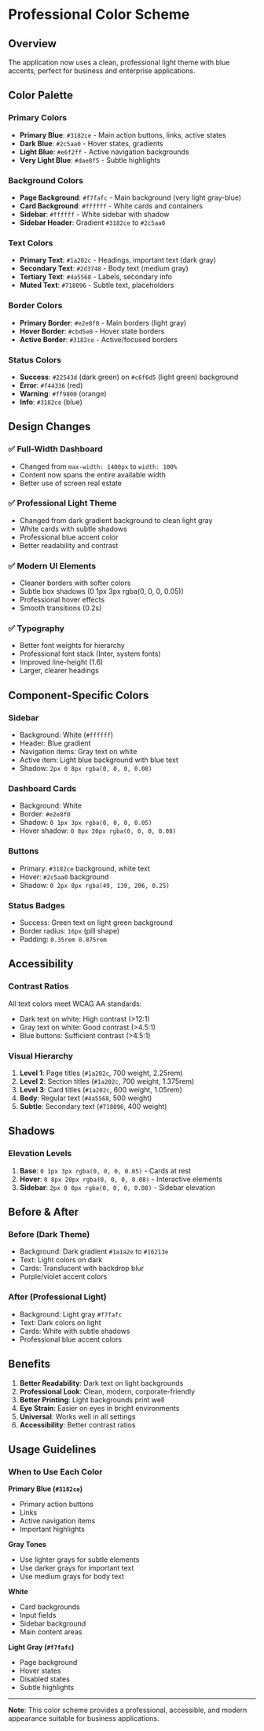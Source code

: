 # Professional Color Scheme

## Overview
The application now uses a clean, professional light theme with blue accents, perfect for business and enterprise applications.

## Color Palette

### Primary Colors
- **Primary Blue**: `#3182ce` - Main action buttons, links, active states
- **Dark Blue**: `#2c5aa0` - Hover states, gradients
- **Light Blue**: `#e6f2ff` - Active navigation backgrounds
- **Very Light Blue**: `#dae8f5` - Subtle highlights

### Background Colors
- **Page Background**: `#f7fafc` - Main background (very light gray-blue)
- **Card Background**: `#ffffff` - White cards and containers
- **Sidebar**: `#ffffff` - White sidebar with shadow
- **Sidebar Header**: Gradient `#3182ce` to `#2c5aa0`

### Text Colors
- **Primary Text**: `#1a202c` - Headings, important text (dark gray)
- **Secondary Text**: `#2d3748` - Body text (medium gray)
- **Tertiary Text**: `#4a5568` - Labels, secondary info
- **Muted Text**: `#718096` - Subtle text, placeholders

### Border Colors
- **Primary Border**: `#e2e8f0` - Main borders (light gray)
- **Hover Border**: `#cbd5e0` - Hover state borders
- **Active Border**: `#3182ce` - Active/focused borders

### Status Colors
- **Success**: `#22543d` (dark green) on `#c6f6d5` (light green) background
- **Error**: `#f44336` (red)
- **Warning**: `#ff9800` (orange)
- **Info**: `#3182ce` (blue)

## Design Changes

### ✅ Full-Width Dashboard
- Changed from `max-width: 1400px` to `width: 100%`
- Content now spans the entire available width
- Better use of screen real estate

### ✅ Professional Light Theme
- Changed from dark gradient background to clean light gray
- White cards with subtle shadows
- Professional blue accent color
- Better readability and contrast

### ✅ Modern UI Elements
- Cleaner borders with softer colors
- Subtle box shadows (0 1px 3px rgba(0, 0, 0, 0.05))
- Professional hover effects
- Smooth transitions (0.2s)

### ✅ Typography
- Better font weights for hierarchy
- Professional font stack (Inter, system fonts)
- Improved line-height (1.6)
- Larger, clearer headings

## Component-Specific Colors

### Sidebar
- Background: White (`#ffffff`)
- Header: Blue gradient
- Navigation items: Gray text on white
- Active item: Light blue background with blue text
- Shadow: `2px 0 8px rgba(0, 0, 0, 0.08)`

### Dashboard Cards
- Background: White
- Border: `#e2e8f0`
- Shadow: `0 1px 3px rgba(0, 0, 0, 0.05)`
- Hover shadow: `0 8px 20px rgba(0, 0, 0, 0.08)`

### Buttons
- Primary: `#3182ce` background, white text
- Hover: `#2c5aa0` background
- Shadow: `0 2px 8px rgba(49, 130, 206, 0.25)`

### Status Badges
- Success: Green text on light green background
- Border radius: `16px` (pill shape)
- Padding: `0.35rem 0.875rem`

## Accessibility

### Contrast Ratios
All text colors meet WCAG AA standards:
- Dark text on white: High contrast (>12:1)
- Gray text on white: Good contrast (>4.5:1)
- Blue buttons: Sufficient contrast (>4.5:1)

### Visual Hierarchy
1. **Level 1**: Page titles (`#1a202c`, 700 weight, 2.25rem)
2. **Level 2**: Section titles (`#1a202c`, 700 weight, 1.375rem)
3. **Level 3**: Card titles (`#1a202c`, 600 weight, 1.05rem)
4. **Body**: Regular text (`#4a5568`, 500 weight)
5. **Subtle**: Secondary text (`#718096`, 400 weight)

## Shadows

### Elevation Levels
1. **Base**: `0 1px 3px rgba(0, 0, 0, 0.05)` - Cards at rest
2. **Hover**: `0 8px 20px rgba(0, 0, 0, 0.08)` - Interactive elements
3. **Sidebar**: `2px 0 8px rgba(0, 0, 0, 0.08)` - Sidebar elevation

## Before & After

### Before (Dark Theme)
- Background: Dark gradient `#1a1a2e` to `#16213e`
- Text: Light colors on dark
- Cards: Translucent with backdrop blur
- Purple/violet accent colors

### After (Professional Light)
- Background: Light gray `#f7fafc`
- Text: Dark colors on light
- Cards: White with subtle shadows
- Professional blue accent colors

## Benefits

1. **Better Readability**: Dark text on light backgrounds
2. **Professional Look**: Clean, modern, corporate-friendly
3. **Better Printing**: Light backgrounds print well
4. **Eye Strain**: Easier on eyes in bright environments
5. **Universal**: Works well in all settings
6. **Accessibility**: Better contrast ratios

## Usage Guidelines

### When to Use Each Color

**Primary Blue (`#3182ce`)**
- Primary action buttons
- Links
- Active navigation items
- Important highlights

**Gray Tones**
- Use lighter grays for subtle elements
- Use darker grays for important text
- Use medium grays for body text

**White**
- Card backgrounds
- Input fields
- Sidebar background
- Main content areas

**Light Gray (`#f7fafc`)**
- Page background
- Hover states
- Disabled states
- Subtle highlights

---

**Note**: This color scheme provides a professional, accessible, and modern appearance suitable for business applications.

